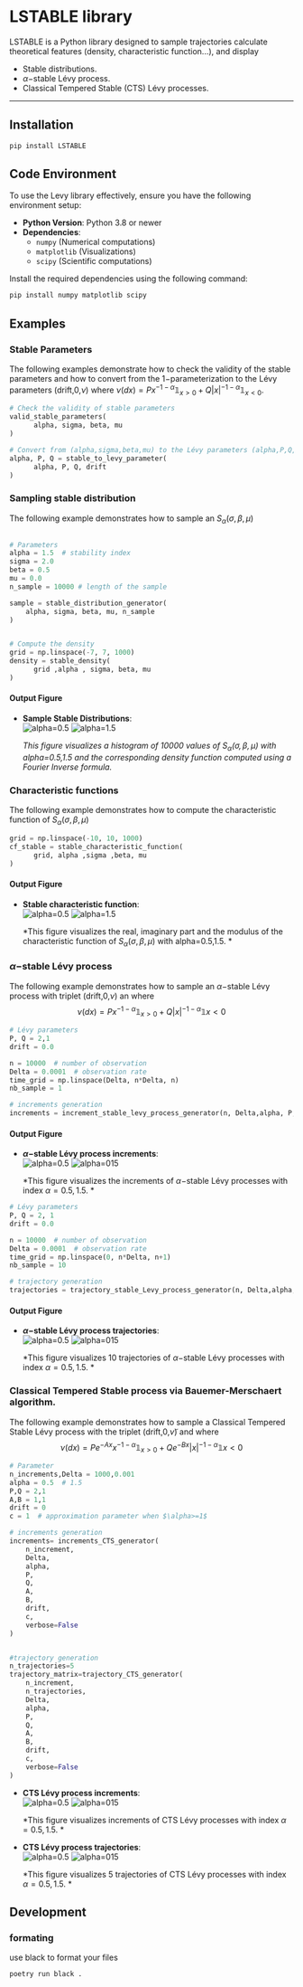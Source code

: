 # LSTABLE library

LSTABLE is a Python library designed to sample trajectories calculate theoretical features (density, characteristic function...), and display
- Stable distributions.
- $\alpha-$stable Lévy process.
- Classical Tempered Stable (CTS) Lévy processes.
---

## Installation

```bash
pip install LSTABLE

```


## Code Environment

To use the Levy library effectively, ensure you have the following environment setup:

- **Python Version**: Python 3.8 or newer
- **Dependencies**:
  - `numpy` (Numerical computations)
  - `matplotlib` (Visualizations)
  - `scipy` (Scientific computations)

Install the required dependencies using the following command:

```bash
pip install numpy matplotlib scipy
```

## Examples

### Stable Parameters 

The following examples demonstrate how to check the validity of the stable parameters and how to convert from the $1-$parameterization to the Lévy parameters (drift,0,$\nu$) where $\nu(dx) = Px^{-1-\alpha} \mathbb{1}_{x>0} + Q|x|^{-1-\alpha} \mathbb{1}_{x<0}.$

```python
# Check the validity of stable parameters
valid_stable_parameters(
	  alpha, sigma, beta, mu
)

# Convert from (alpha,sigma,beta,mu) to the Lévy parameters (alpha,P,Q,drift) (P,Q are the positive/negative jump parameters of the Lévy measure
alpha, P, Q = stable_to_levy_parameter(
	  alpha, P, Q, drift
)
```

### Sampling stable distribution

The following example demonstrates how to sample an $S_\alpha(\sigma,\beta,\mu)$

```python

# Parameters
alpha = 1.5  # stability index
sigma = 2.0
beta = 0.5
mu = 0.0
n_sample = 10000 # length of the sample

sample = stable_distribution_generator(
    alpha, sigma, beta, mu, n_sample
)


# Compute the density
grid = np.linspace(-7, 7, 1000)
density = stable_density(
	  grid ,alpha , sigma, beta, mu
)
```

#### Output Figure

- **Sample Stable Distributions**:  
  ![alpha=0.5](./figures/stable_hist_density_alpha05.png)
  ![alpha=1.5](./figures/stable_hist_density_alpha15.png)
  
  *This figure visualizes a histogram of 10000 values of $S_\alpha(\sigma,\beta,\mu)$ with alpha=0.5,1.5 and the corresponding density function computed using a Fourier Inverse formula.*

### Characteristic functions

The following example demonstrates how to compute the characteristic function of $S_\alpha(\sigma,\beta,\mu)$

```python
grid = np.linspace(-10, 10, 1000)
cf_stable = stable_characteristic_function(
	  grid, alpha ,sigma ,beta, mu
)
```
#### Output Figure

- **Stable characteristic function**:  
  ![alpha=0.5](./figures/stable_cf_alpha05.png)
  ![alpha=1.5](./figures/stable_cf_alpha15.png)
  
  *This figure visualizes the real, imaginary part and the modulus of the characteristic function of $S_\alpha(\sigma,\beta,\mu)$ with alpha=0.5,1.5. *


### $\alpha-$stable Lévy process

The following example demonstrates how to sample an $\alpha-$stable Lévy process with triplet (drift,0,$\nu$) an where 
$$\nu(dx) = Px^{-1-\alpha} \mathbb{1}_{x>0} + Q|x|^{-1-\alpha} \mathbb{1}{x<0}$$

```python
# Lévy parameters
P, Q = 2,1
drift = 0.0

n = 10000  # number of observation
Delta = 0.0001  # observation rate
time_grid = np.linspace(Delta, n*Delta, n)
nb_sample = 1

# increments generation
increments = increment_stable_levy_process_generator(n, Delta,alpha, P, Q, drift, nb_sample)[0] #increment is of shape (nb_sample,n)
```
#### Output Figure

- **$\alpha-$stable Lévy process increments**:  
  ![alpha=0.5](./figures/stable_increments_alpha05.png)
  ![alpha=015](./figures/stable_increments_alpha15.png)
  
  *This figure visualizes the increments of $\alpha-$stable Lévy processes with index $\alpha=0.5,1.5$. *



```python
# Lévy parameters
P, Q = 2, 1
drift = 0.0

n = 10000  # number of observation
Delta = 0.0001  # observation rate
time_grid = np.linspace(0, n*Delta, n+1)
nb_sample = 10

# trajectory generation
trajectories = trajectory_stable_Levy_process_generator(n, Delta,alpha, P, Q, drift, nb_sample)
```

#### Output Figure

- **$\alpha-$stable Lévy process trajectories**:  
  ![alpha=0.5](./figures/stable_trajectories_alpha05.png)
  ![alpha=015](./figures/stable_trajectories_alpha15.png)
  
  *This figure visualizes 10 trajectories of $\alpha-$stable Lévy processes with index $\alpha=0.5,1.5$. *


### Classical Tempered Stable process via Bauemer-Merschaert algorithm.

The following example demonstrates how to sample a Classical Tempered Stable Lévy process with the triplet (drift,0,$\tilde{\nu}$) and where 
$$\nu(dx) = Pe^{-Ax}x^{-1-\alpha} \mathbb{1}_{x>0} + Qe^{-Bx}|x|^{-1-\alpha} \mathbb{1}{x<0}$$

```python
# Parameter
n_increments,Delta = 1000,0.001
alpha = 0.5  # 1.5
P,Q = 2,1
A,B = 1,1
drift = 0
c = 1  # approximation parameter when $\alpha>=1$

# increments generation
increments= increments_CTS_generator(
    n_increment,
    Delta,
    alpha, 
    P,
    Q,
    A,
    B,
    drift, 
    c,
    verbose=False
)


#trajectory generation
n_trajectories=5
trajectory_matrix=trajectory_CTS_generator(
    n_increment,
    n_trajectories,
    Delta,
    alpha, 
    P,
    Q,
    A,
    B,
    drift, 
    c,
    verbose=False
)
```

- **CTS Lévy process increments**:  
  ![alpha=0.5](./figures/CTS_increments_alpha05.png)
  ![alpha=015](./figures/CTS_increments_alpha15.png)
  
  *This figure visualizes increments of CTS Lévy processes with index $\alpha=0.5,1.5$. *
  
- **CTS Lévy process trajectories**:  
  ![alpha=0.5](./figures/CTS_trajectory_alpha05.png)
  ![alpha=015](./figures/CTS_trajectory_alpha15.png)
  
  *This figure visualizes 5 trajectories of CTS Lévy processes with index $\alpha=0.5,1.5$. *

## Development

### formating
use black to format your files
```bash
poetry run black .
```
